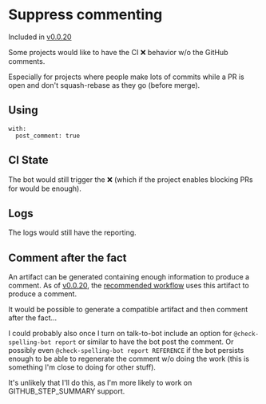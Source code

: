 # Suppress commenting

Included in [v0.0.20](https://github.com/check-spelling/check-spelling/releases/tag/v0.0.20)

Some projects would like to have the CI ❌ behavior w/o the GitHub comments.

Especially for projects where people make lots of commits while a PR is open and don't squash-rebase as they go (before merge).

## Using

```
with:
  post_comment: true
```

## CI State

The bot would still trigger the ❌ (which if the project enables blocking PRs for would be enough).

## Logs

The logs would still have the reporting.

## Comment after the fact

An artifact can be generated containing enough information to produce a comment. As of [v0.0.20](https://github.com/check-spelling/check-spelling/releases/tag/v0.0.20), the [recommended workflow](https://github.com/check-spelling/spell-check-this/blob/main/.github/workflows/spelling.yml) uses this artifact to produce a comment.

It would be possible to generate a compatible artifact and then comment after the fact...

I could probably also once I turn on talk-to-bot include an option for `@check-spelling-bot report` or similar to have the bot post the comment. Or possibly even `@check-spelling-bot report REFERENCE` if the bot persists enough to be able to regenerate the comment w/o doing the work (this is something I'm close to doing for other stuff).

It's unlikely that I'll do this, as I'm more likely to work on GITHUB_STEP_SUMMARY support.
